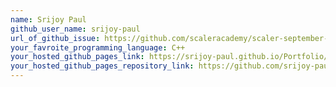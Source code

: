 ```yaml
---
name: Srijoy Paul
github_user_name: srijoy-paul
url_of_github_issue: https://github.com/scaleracademy/scaler-september-open-source-challenge/issues/51
your_favroite_programming_language: C++
your_hosted_github_pages_link: https://srijoy-paul.github.io/Portfolio/
your_hosted_github_pages_repository_link: https://github.com/srijoy-paul/Portfolio
---
```

